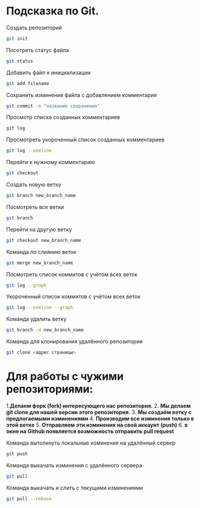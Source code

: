 # Подсказка по Git.

Создать репозиторий
```sh
git init
```

Посотреть статус файла
```sh
git status
```

Добавить файл к инициализации
```sh
git add filename
```

Сохранить изминения файла с добавлением комментария
```sh
git commit -m "название сохранения"
```

Просмотр списка созданных комментариев
```sh
git log
```

Просмотреть укороченный список созданных комментариев
```sh
git log --oneline
```

Перейти к нужному комментарию
```sh
git checkout
```

Создать новую ветку
```sh
git branch new_branch_name
```

Посмотреть все ветки
```sh
git branch
```

Перейти на другую ветку
```sh
git checkout new_branch_name
```

Команда по слиянию веток
```sh
git merge new_branch_name
```

Посмотреть список коммитов с учётом всех веток
```sh
git log --graph
```

Укороченный список коммитов с учётом всех веток
```sh
git log --oneline --graph
```

Команда удалить ветку
```sh
git branch -d new_branch_name
```

Команда для клонирования удалённого репозитория
```sh
git clone <адрес страницы>
```

# Для работы с чужими репозиториями:

1.**Делаем форк (fork) интересующего нас репозитория.**
2. **Мы делаем git clone для нашей версии этого репозитория.**
3. **Мы создаём ветку с предлогаемыми изминениями**
4. **Производим все изминения только в этой ветке**
5. **Отправляем эти изминения на свой аккаунт (push)**
6. **в окне на Github появляется возможность отправить pull request**

Команда вытолкнуть локальные изминения на удалённый сервер
```sh
git push
```

Команда выкачать изминения с удалённого сервера
```sh
git pull
```

Команда выкачать и слить с текущими изминениями
```sh
git pull --rebase
```